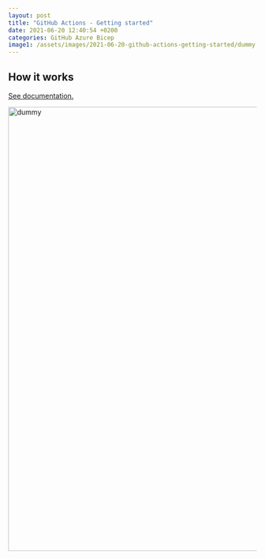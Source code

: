 ```yaml
---
layout: post
title: "GitHub Actions - Getting started"
date: 2021-06-20 12:40:54 +0200
categories: GitHub Azure Bicep
image1: /assets/images/2021-06-20-github-actions-getting-started/dummy.png
---
```


[Learn GitHub Actions]:https://docs.github.com/en/actions/learn-github-actions

## How it works

[See documentation.][Learn GitHub Actions]

<img src="{{ page.image1 | relative_url }}" alt="dummy" width="900"/>


